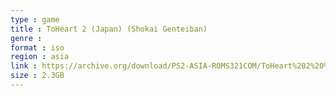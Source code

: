 ```yaml
---
type : game
title : ToHeart 2 (Japan) (Shokai Genteiban)
genre : 
format : iso
region : asia
link : https://archive.org/download/PS2-ASIA-ROMS321COM/ToHeart%202%20%28Japan%29%20%28Shokai%20Genteiban%29.7z
size : 2.3GB
---
```

